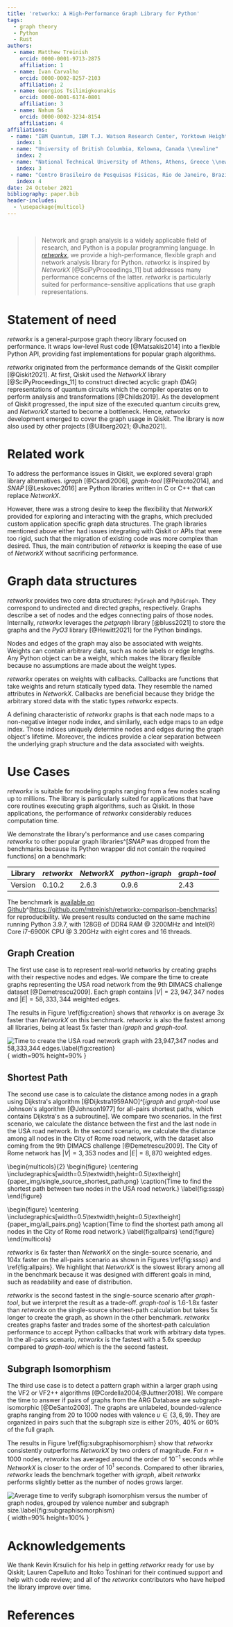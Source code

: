```yaml
---
title: 'retworkx: A High-Performance Graph Library for Python'
tags:
  - graph theory
  - Python
  - Rust
authors:
  - name: Matthew Treinish
    orcid: 0000-0001-9713-2875
    affiliation: 1
  - name: Ivan Carvalho
    orcid: 0000-0002-8257-2103
    affiliation: 2
  - name: Georgios Tsilimigkounakis
    orcid: 0000-0001-6174-0801
    affiliation: 3
  - name: Nahum Sá
    orcid: 0000-0002-3234-8154
    affiliation: 4
affiliations:
 - name: "IBM Quantum, IBM T.J. Watson Research Center, Yorktown Heights, USA \\newline"
   index: 1
 - name: "University of British Columbia, Kelowna, Canada \\newline"
   index: 2
 - name: "National Technical University of Athens, Athens, Greece \\newline"
   index: 3
 - name: "Centro Brasileiro de Pesquisas Físicas, Rio de Janeiro, Brazil"
   index: 4
date: 24 October 2021
bibliography: paper.bib
header-includes:
  - \usepackage{multicol}
---
```


&nbsp;

>> Network and graph analysis is a widely applicable field of research, and Python is a popular programming language. In _[retworkx](https://github.com/Qiskit/retworkx)_, we provide a high-performance, flexible graph and network analysis library for Python. _retworkx_ is inspired by _NetworkX_ [@SciPyProceedings_11] but addresses many performance concerns of the latter. _retworkx_ is particularly suited for performance-sensitive applications that use graph representations.

# Statement of need

_retworkx_ is a general-purpose graph theory library focused on performance. It wraps low-level Rust code [@Matsakis2014] into a flexible Python API, providing fast implementations for popular graph algorithms.

_retworkx_ originated from the performance demands of the Qiskit compiler [@Qiskit2021]. At first, Qiskit used the _NetworkX_ library [@SciPyProceedings_11] to construct directed acyclic graph (DAG) representations of quantum circuits which the compiler operates on to perform analysis and transformations [@Childs2019]. As the development of Qiskit progressed, the input size of the executed quantum circuits grew, and _NetworkX_ started to become a bottleneck. Hence, _retworkx_ development emerged to cover the graph usage in Qiskit. The library is now also used by other projects [@Ullberg2021; @Jha2021].

# Related work

To address the performance issues in Qiskit, we explored several graph library alternatives. _igraph_ [@Csardi2006], _graph-tool_ [@Peixoto2014], and _SNAP_ [@Leskovec2016] are Python libraries written in C or C++ that can replace _NetworkX_.

However, there was a strong desire to keep the flexibility that _NetworkX_ provided for exploring and interacting with the graphs, which precluded custom application specific graph data structures. The graph libraries mentioned above either had issues integrating with Qiskit or APIs that were too rigid, such that the migration of existing code was more complex than desired. Thus, the main contribution of _retworkx_ is keeping the ease of use of _NetworkX_ without sacrificing performance.

# Graph data structures

_retworkx_ provides two core data structures: `PyGraph` and `PyDiGraph`. They correspond to undirected and directed graphs, respectively. Graphs describe a set of nodes and the edges connecting pairs of those nodes. Internally, _retworkx_ leverages the _petgraph_ library [@bluss2021] to store the graphs and the _PyO3_ library [@Hewitt2021] for the Python bindings.

Nodes and edges of the graph may also be associated with weights. Weights can contain arbitrary data, such as node labels or edge lengths. Any Python object can be a weight, which makes the library flexible because no assumptions are made about the weight types. 

_retworkx_ operates on weights with callbacks. Callbacks are functions that take weights and return statically typed data. They resemble the named attributes in _NetworkX_. Callbacks are beneficial because they bridge the arbitrary stored data with the static types _retworkx_ expects.

A defining characteristic of _retworkx_ graphs is that each node maps to a non-negative integer node index, and similarly, each edge maps to an edge index. Those indices uniquely determine nodes and edges during the graph object's lifetime. Moreover, the indices provide a clear separation between the underlying graph structure and the data associated with weights.

# Use Cases

_retworkx_ is suitable for modeling graphs ranging from a few nodes scaling up to millions. The library is particularly suited for applications that have core routines executing graph algorithms, such as Qiskit. In those applications, the performance of _retworkx_ considerably reduces computation time.

We demonstrate the library's performance and use cases comparing _retworkx_ to other popular graph libraries^[_SNAP_ was dropped from the benchmarks because its Python wrapper did not contain the required functions] on a benchmark:

| Library   | _retworkx_| _NetworkX_ | _python-igraph_ | _graph-tool_ |
|-----------|-----------|------------|-----------------|-------------|
| Version   | 0.10.2    | 2.6.3      | 0.9.6           | 2.43        |

The benchmark is [available on Github](https://github.com/mtreinish/retworkx-comparison-benchmarks)^[https://github.com/mtreinish/retworkx-comparison-benchmarks] for reproducibility. We present results conducted on the same machine running Python 3.9.7, with 128GB of DDR4 RAM @ 3200MHz and Intel(R) Core i7-6900K CPU @ 3.20GHz with eight cores and 16 threads. 

## Graph Creation

The first use case is to represent real-world networks by creating graphs with their respective nodes and edges. We compare the time to create graphs representing the USA road network from the 9th DIMACS challenge dataset [@Demetrescu2009]. Each graph contains $\lvert V \rvert = 23,947,347$ nodes and $\lvert E \rvert = 58,333,344$ weighted edges.

The results in Figure \ref{fig:creation} shows that _retworkx_ is on average 3x faster than _NetworkX_ on this benchmark. _retworkx_ is also the fastest among all libraries, being at least 5x faster than _igraph_ and _graph-tool_.

![Time to create the USA road network graph with 23,947,347 nodes and 58,333,344 edges.\label{fig:creation}](paper_img/creation.png){ width=90% height=90% }

## Shortest Path

The second use case is to calculate the distance among nodes in a graph using Dijkstra's algorithm [@Dijkstra1959ANO]^[_igraph_ and _graph-tool_ use Johnson's algorithm [@Johnson1977] for all-pairs shortest paths, which contains Dijkstra's as a subroutine]. We compare two scenarios. In the first scenario, we calculate the distance between the first and the last node in the USA road network. In the second scenario, we calculate the distance among all nodes in the City of Rome road network, with the dataset also coming from the 9th DIMACS challenge [@Demetrescu2009]. The City of Rome network has $\lvert V \rvert = 3,353$ nodes and $\lvert E \rvert = 8,870$ weighted edges.

\begin{multicols}{2}
\begin{figure}
\centering
\includegraphics[width=0.5\textwidth,height=0.5\textheight]{paper_img/single_source_shortest_path.png}
\caption{Time to find the shortest path between two nodes in the USA road network.}
\label{fig:sssp}
\end{figure}

\begin{figure}
\centering
\includegraphics[width=0.5\textwidth,height=0.5\textheight]{paper_img/all_pairs.png}
\caption{Time to find the shortest path among all nodes in the City of Rome road network.}
\label{fig:allpairs}
\end{figure}
\end{multicols}

_retworkx_ is 6x faster than _NetworkX_ on the single-source scenario, and 104x faster on the all-pairs scenario as shown in Figures \ref{fig:sssp} and \ref{fig:allpairs}. We highlight that _NetworkX_ is the slowest library among all in the benchmark because it was designed with different goals in mind, such as readability and ease of distribution.

_retworkx_ is the second fastest in the single-source scenario after _graph-tool_, but we interpret the result as a trade-off. _graph-tool_ is 1.6-1.8x faster than _retworkx_ on the single-source shortest-path calculation but takes 5x longer to create the graph, as shown in the other benchmark. _retworkx_ creates graphs faster and trades some of the shortest-path calculation performance to accept Python callbacks that work with arbitrary data types. In the all-pairs scenario, _retworkx_ is the fastest with a 5.6x speedup compared to _graph-tool_ which is the the second fastest.

## Subgraph Isomorphism

The third use case is to detect a pattern graph within a larger graph using the VF2 or VF2++ algorithms [@Cordella2004;@Juttner2018]. We compare the time to answer if pairs of graphs from the ARG Database are subgraph-isomorphic [@DeSanto2003]. The graphs are unlabeled, bounded-valence graphs ranging from $20$ to $1000$ nodes with valence $\upsilon \in \{3, 6, 9 \}$. They are organized in pairs such that the subgraph size is either $20 \%$, $40 \%$ or $60 \%$ of the full graph.

The results in Figure \ref{fig:subgraphisomorphism} show that _retworkx_ consistently outperforms _NetworkX_ by two orders of magnitude. For $n = 1000$ nodes, _retworkx_ has averaged around the order of $10^{-1}$ seconds while _NetworkX_ is closer to the order of $10^{1}$ seconds. Compared to other libraries, _retworkx_ leads the benchmark together with _igraph_, albeit _retworkx_ performs slightly better as the number of nodes grows larger.


![Average time to verify subgraph isomorphism versus the number of graph nodes, grouped by valence number and subgraph size.\label{fig:subgraphisomorphism}](paper_img/subgraph_isomorphism.png){ width=90% height=100% }

# Acknowledgements

We thank Kevin Krsulich for his help in getting _retworkx_ ready for use by Qiskit; Lauren Capelluto and Itoko Toshinari for their continued support and help with code review; and all of the _retworkx_ contributors who have helped the library improve over time.

# References

